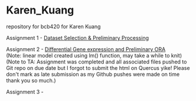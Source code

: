 # Karen_Kuang
repository for bcb420 for Karen Kuang

Assignment 1 - [Dataset Selection & Preliminary Processing](https://github.com/bcb420-2022/Karen_Kuang/blob/main/RNASeq-Data-Analysis-Notes.html)

Assignment 2 - [Differential Gene expression and Preliminary ORA](https://github.com/bcb420-2022/Karen_Kuang/blob/main/A2_Yinni_Kuang.html)\
(Note: linear model created using lm() function, may take a while to knit)\
(Note to TA: Assignment was completed and all associated files pushed to Git repo on due date but I forgot to submit the html on Quercus yike! Please don't mark as late submission as my Github pushes were made on time thank you so much.)

Assignment 3 -
